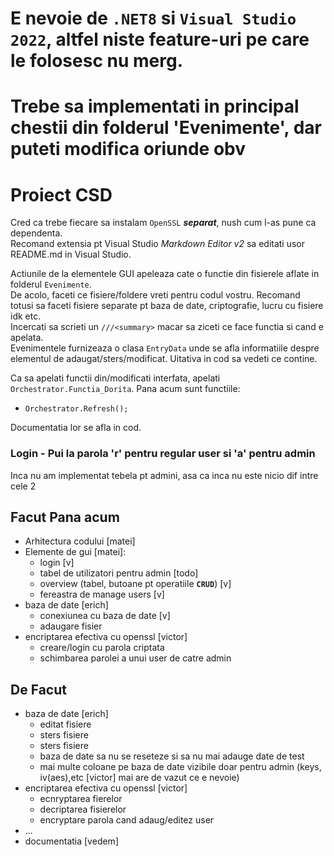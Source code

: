
# E nevoie de `.NET8` si `Visual Studio 2022`, altfel niste feature-uri pe care le folosesc nu merg.

# Trebe sa implementati in principal chestii din folderul 'Evenimente', dar puteti modifica oriunde obv

# Proiect CSD
Cred ca trebe fiecare sa instalam `OpenSSL` ***separat***, nush cum l-as pune ca dependenta.  
Recomand extensia pt Visual Studio *Markdown Editor v2* sa editati usor README.md in Visual Studio.

Actiunile de la elementele GUI apeleaza cate o functie din fisierele aflate in folderul `Evenimente`.  
De acolo, faceti ce fisiere/foldere vreti pentru codul vostru. Recomand totusi sa faceti fisiere separate pt baza de date, criptografie, lucru cu fisiere idk etc.  
Incercati sa scrieti un `///<summary>` macar sa ziceti ce face functia si cand e apelata.  
Evenimentele furnizeaza o clasa `EntryData` unde se afla informatiile despre elementul de adaugat/sters/modificat. Uitativa in cod sa vedeti ce contine.

Ca sa apelati functii din/modificati interfata, apelati `Orchestrator.Functia_Dorita`. Pana acum sunt functiile:
- `Orchestrator.Refresh();`

Documentatia lor se afla in cod.

### Login - Pui la parola 'r' pentru regular user si 'a' pentru admin
Inca nu am implementat tebela pt admini, asa ca inca nu este nicio dif intre cele 2

## Facut Pana acum
- Arhitectura codului [matei]
- Elemente de gui [matei]: 
    - login [v]
    - tabel de utilizatori pentru admin [todo]
    - overview (tabel, butoane pt operatiile **`CRUD`**) [v]
    - fereastra de manage users [v]
- baza de date [erich]
    - conexiunea cu baza de date [v]
    - adaugare fisier
- encriptarea efectiva cu openssl [victor]
    - creare/login cu parola criptata
    - schimbarea parolei a unui user de catre admin
      
## De Facut

- baza de date [erich]
    - editat fisiere
    - sters fisiere
    - sters fisiere
    - baza de date sa nu se reseteze si sa nu mai adauge date de test
    - mai multe coloane pe baza de date vizibile doar pentru admin (keys, iv(aes),etc [victor] mai are de vazut ce e nevoie)
- encriptarea efectiva cu openssl [victor]
    - ecnryptarea fierelor
    - decriptarea fisierelor
    - encryptare parola cand adaug/editez user
- ...
- documentatia [vedem]
